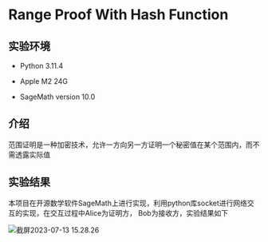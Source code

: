 # Range Proof With Hash Function

## 实验环境

+ Python 3.11.4

+ Apple M2 24G
+ SageMath version 10.0

## 介绍

范围证明是一种加密技术，允许一方向另一方证明一个秘密值在某个范围内，而不需透露实际值

## 实验结果

本项目在开源数学软件SageMath上进行实现，利用python库socket进行网络交互的实现，在交互过程中Alice为证明方， Bob为接收方，实验结果如下

![截屏2023-07-13 15.28.26](https://oyrd-1313391192.cos.ap-nanjing.myqcloud.com/images/%E6%88%AA%E5%B1%8F2023-07-13%2015.28.26.png)

